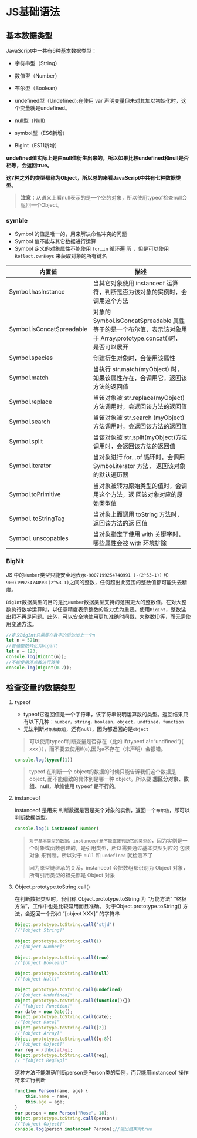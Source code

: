 # JS基础语法

## 基本数据类型

  JavaScript中一共有6种基本数据类型：

- 字符串型（String）

- 数值型（Number）

- 布尔型（Boolean）

- undefined型（Undefined):在使用 var 声明变量但未对其加以初始化时，这个变量就是undefined。

- null型（Null）

- symbol型（ES6新增）

- BigInt（ES11新增）

**undefined值实际上是由null值衍生出来的，所以如果比较undefined和null是否相等，会返回true。**

**这7种之外的类型都称为Object，所以总的来看JavaScript中共有七种数据类型。**

> **注意**：从语义上看null表示的是一个空的对象，所以使用typeof检查null会返回一个Object。

### **symble**

- Symbol 的值是唯一的，用来解决命名冲突的问题
- Symbol 值不能与其它数据进行运算
- Symbol 定义的对象属性不能使用 `for…in` 循环遍 历 ，但是可以使用 `Reflect.ownKeys` 来获取对象的所有键名

| 内置值                    | 描述                                                         |
| ------------------------- | ------------------------------------------------------------ |
| Symbol.hasInstance        | 当其它对象使用 instanceof 运算符，判断是否为该对象的实例时，会调用这个方法 |
| Symbol.isConcatSpreadable | 对象的 Symbol.isConcatSpreadable 属性等于的是一个布尔值，表示该对象用于 Array.prototype.concat()时， 是否可以展开 |
| Symbol.species            | 创建衍生对象时，会使用该属性                                 |
| Symbol.match              | 当执行 str.match(myObject) 时，如果该属性存在，会调用它，返回该方法的返回值 |
| Symbol.replace            | 当该对象被 str.replace(myObject)方法调用时，会返回该方法的返回值 |
| Symbol.search             | 当该对象被 str.search (myObject)方法调用时，会返回该方法的返回值 |
| Symbol.split              | 当该对象被 str.split(myObject)方法调用时，会返回该方法的返回值 |
| Symbol.iterator           | 当对象进行 for…of 循环时，会调用 Symbol.iterator 方法， 返回该对象的默认遍历器 |
| Symbol.toPrimitive        | 当对象被转为原始类型的值时，会调用这个方法，返 回该对象对应的原始类型值 |
| Symbol. toStringTag       | 当对象上面调用 toString 方法时，返回该方法的返 回值          |
| Symbol. unscopables       | 当对象指定了使用 with 关键字时，哪些属性会被 with 环境排除   |

### BigNit

JS 中的`Number`类型只能安全地表示`-9007199254740991 (-(2^53-1))` 和`9007199254740991(2^53-1)`之间的整数，任何超出此范围的整数值都可能失去精度。

`BigInt`数据类型的目的是比`Number`数据类型支持的范围更大的整数值。在对大整数执行数学运算时，以任意精度表示整数的能力尤为重要。使用`BigInt`，整数溢出将不再是问题。此外，可以安全地使用更加准确时间戳，大整数ID等，而无需使用变通方法。

```js
//定义BigInt只需要在数字的后边加上一个n
let n = 521n;
//普通整数转化为bigint
let n = 123;
console.log(BigInt(n));
//不能使用浮点数进行转换
console.log(BigInt(0.2));
```

## 检查变量的数据类型

1. typeof

   - typeof它返回值是一个字符串，该字符串说明运算数的类型。返回结果只有以下几种：`number，string，boolean，object，undfined，function`
   - 无法判断`对象和数组`，还有`null`，因为都返回的是`object`

   > 可以使用typeof判断变量是否存在（比如 if(typeof a!=“undfined”){ xxx }），而不要去使用if(a),因为a不存在（未声明）会报错。

   ```js
   console.log(typeof(1))
   ```

   > typeof 在判断一个 object的数据的时候只能告诉我们这个数据是 object, 而不能细致的具体到是哪一种 object。所以要 **想区分对象、数组、null，单纯使用 typeof 是不行的**。

2. instanceof

   instanceof 是用来 判断数据是否是某个对象的实例，返回一个`布尔值`，即可以判断数据类型。

   ```js
   console.log(1 instanceof Number)
   ```

   > `对于基本类型的数据，instanceof是不能直接判断它的类型的`，因为实例是一个对象或函数创建的，是引用类型，所以需要通过基本类型对应的 包装对象 来判断。所以对于 `null` 和 `undefined` 就检测不了
   >
   > 因为原型链继承的关系，instanceof 会把数组都识别为 Object 对象，所有引用类型的祖先都是 Object 对象

3. Object.prototype.toString.call()

   在判断数据类型时，我们称 Object.prototype.toString 为 “万能方法” “终极方法”，工作中也是比较常用而且准确。
   对于Object.prototype.toString() 方法，会返回一个形如 “[object XXX]” 的字符串

   ```js
   Object.prototype.toString.call('stjd')
   //"[object String]"
    
   Object.prototype.toString.call(1)
   //"[object Number]"
    
   Object.prototype.toString.call(true)
   //"[object Boolean]"
   
   Object.prototype.toString.call(null)
   //"[object Null]"
   
   Object.prototype.toString.call(undefined)
   //"[object Undefined]"
   Object.prototype.toString.call(function(){})
   // "[object Function]"
   var date = new Date();
   Object.prototype.toString.call(date);
   //”[object Date]”
   Object.prototype.toString.call([2])
   //"[object Array]"
   Object.prototype.toString.call({q:8})
   //"[object Object]"
   var reg = /[hbc]at/gi;
   Object.prototype.toString.call(reg);
   // "[object RegExp]"
   ```

   这种方法不能准确判断person是Person类的实例，而只能用instanceof 操作符来进行判断

   ```js
   function Person(name, age) {
       this.name = name;
       this.age = age;
   }
   var person = new Person("Rose", 18);
   Object.prototype.toString.call(person); 
   //”[object Object]”
   console.log(person instanceof Person);//输出结果为true
   ```

   

